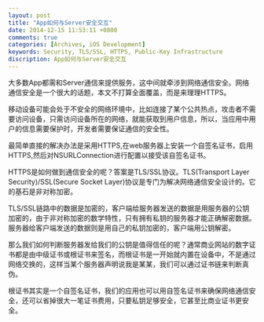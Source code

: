 ```yaml
---
layout: post
title: "App如何与Server安全交互"
date: 2014-12-15 11:53:11 +0800
comments: true
categories: [Archives, iOS Development]
keywords: Security, TLS/SSL, HTTPS, Public-Key Infrastructure
discription: App如何与Server安全交互
---
```


大多数App都需和Server通信来提供服务，这中间就牵涉到网络通信安全。网络通信安全是一个很大的话题，本文不打算全面覆盖，而是来理理HTTPS。

移动设备可能会处于不安全的网络环境中，比如连接了某个公共热点，攻击者不需要访问设备，只需访问设备所在的网络，就能获取到用户信息，所以，当应用中用户的信息需要保护时，开发者需要保证通信的安全性。

最简单直接的解决办法是采用HTTPS,在web服务器上安装一个自签名证书，启用HTTPS,然后对NSURLConnection进行配置以接受该自签名证书。

HTTPS是如何做到通信安全的呢？答案是TLS/SSL协议。TLS(Transport Layer Security)/SSL(Secure Socket  Layer)协议是专门为解决网络通信安全设计的。它的基石是非对称加密。

TLS/SSL链路中的数据是加密的，客户端给服务器发送的数据是用服务器的公钥加密的，由于非对称加密的数学特性，只有拥有私钥的服务器才能正确解密数据。服务器给客户端发送的数据则是用自己的私钥加密的，客户端用公钥解密。

那么我们如何判断服务器发给我们的公钥是值得信任的呢？通常商业网站的数字证书都是由中级证书或根证书来签名，而根证书是一开始就内置在设备中，不是通过网络交换的，这样当某个服务器声明说我是某某，我们可以通过证书链来判断真伪。


根证书其实是一个自签名证书，我们的应用也可以用自签名证书来确保网络通信安全，还可以省掉很大一笔证书费用，只要私钥足够安全，它甚至比商业证书更安全。